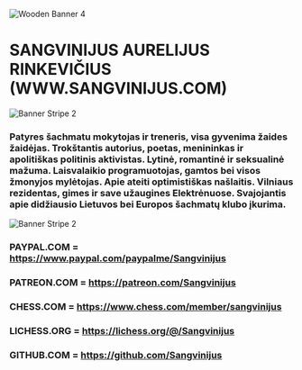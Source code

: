 ![Wooden Banner 4](https://user-images.githubusercontent.com/116754029/206310355-8381b1ac-64b5-49a6-8c87-8c0781f140ea.png)
# SANGVINIJUS AURELIJUS RINKEVIČIUS (WWW.SANGVINIJUS.COM)
![Banner Stripe 2](https://user-images.githubusercontent.com/116754029/206212917-a99d0810-2564-4bc8-a370-4185a99cd5dc.png)
### Patyres šachmatu mokytojas ir treneris, visa gyvenima žaides žaidėjas. Trokštantis autorius, poetas, menininkas ir apolitiškas politinis aktivistas. Lytinė, romantinė ir seksualinė mažuma. Laisvalaikio programuotojas, gamtos bei visos žmonyjos mylėtojas. Apie ateiti optimistiškas našlaitis. Vilniaus rezidentas, gimes ir save užaugines Elektrėnuose. Svajojantis apie didžiausio Lietuvos bei Europos šachmatų klubo įkurima.
![Banner Stripe 2](https://user-images.githubusercontent.com/116754029/206212917-a99d0810-2564-4bc8-a370-4185a99cd5dc.png)
### PAYPAL.COM = https://www.paypal.com/paypalme/Sangvinijus
### PATREON.COM = https://patreon.com/Sangvinijus
### CHESS.COM = https://www.chess.com/member/sangvinijus 
### LICHESS.ORG = https://lichess.org/@/Sangvinijus 
### GITHUB.COM = https://github.com/Sangvinijus
